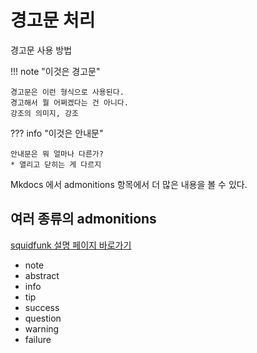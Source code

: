 # 경고문 처리

경고문 사용 방법

!!! note "이것은 경고문"

    경고문은 이런 형식으로 사용된다.
    경고해서 뭘 어쩌겠다는 건 아니다.
    강조의 의미지, 강조

??? info "이것은 안내문"

    안내문은 뭐 얼마나 다른가?
    * 열리고 닫히는 게 다르지

Mkdocs 에서 admonitions 항목에서 더 많은 내용을 볼 수 있다.

## 여러 종류의 admonitions
[squidfunk 설명 페이지 바로가기](https://squidfunk.github.io/mkdocs-material/reference/admonitions/)

- note
- abstract
- info
- tip
- success
- question
- warning
- failure

